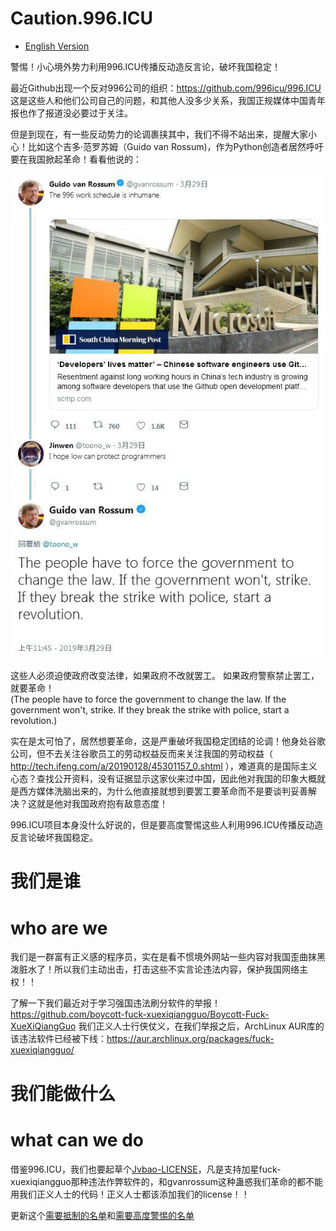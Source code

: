 # Caution.996.ICU

* [English Version](./README_EN.md)

警惕！小心境外势力利用996.ICU传播反动造反言论，破坏我国稳定！  

最近Github出现一个反对996公司的组织：https://github.com/996icu/996.ICU 这是这些人和他们公司自己的问题，和其他人没多少关系，我国正规媒体中国青年报也作了报道没必要过于关注。  

但是到现在，有一些反动势力的论调裹挟其中，我们不得不站出来，提醒大家小心！比如这个吉多·范罗苏姆（Guido van Rossum)，作为Python创造者居然呼吁要在我国掀起革命！看看他说的：  


![gvanrossum](gvanrossum.jpg)

这些人必须迫使政府改变法律，如果政府不改就罢工。 如果政府警察禁止罢工，就要革命！  
(The people have to force the government to change the law. If the government won't, strike. If they break the strike with police, start a revolution.)

实在是太可怕了，居然想要革命，这是严重破坏我国稳定团结的论调！他身处谷歌公司，但不去关注谷歌员工的劳动权益反而来关注我国的劳动权益（ http://tech.ifeng.com/a/20190128/45301157_0.shtml ），难道真的是国际主义心态？查找公开资料，没有证据显示这家伙来过中国，因此他对我国的印象大概就是西方媒体洗脑出来的，为什么他直接就想到要罢工要革命而不是要谈判妥善解决？这就是他对我国政府抱有敌意态度！  

996.ICU项目本身没什么好说的，但是要高度警惕这些人利用996.ICU传播反动造反言论破坏我国稳定。  


# 我们是谁
# who are we

我们是一群富有正义感的程序员，实在是看不惯境外网站一些内容对我国歪曲抹黑泼脏水了！所以我们主动出击，打击这些不实言论违法内容，保护我国网络主权！！  

了解一下我们最近对于学习强国违法刷分软件的举报！ https://github.com/boycott-fuck-xuexiqiangguo/Boycott-Fuck-XueXiQiangGuo 我们正义人士行侠仗义，在我们举报之后，ArchLinux AUR库的该违法软件已经被下线：https://aur.archlinux.org/packages/fuck-xuexiqiangguo/  

# 我们能做什么
# what can we do

借鉴996.ICU，我们也要起草个[Jvbao-LICENSE](jvbao-license)，凡是支持加星fuck-xuexiqiangguo那种违法作弊软件的，和gvanrossum这种蛊惑我们革命的都不能用我们正义人士的代码！正义人士都该添加我们的license！！  

更新这个[需要抵制的名单](boycottlist.md)和[需要高度警惕的名单](cautionlist.md)  
